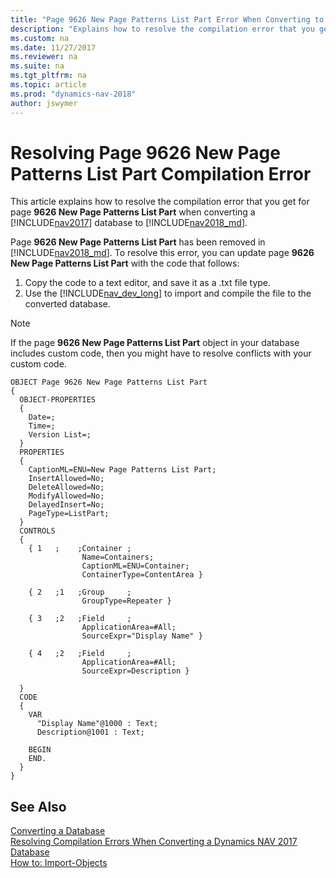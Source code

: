 ```yaml
---
title: "Page 9626 New Page Patterns List Part Error When Converting to Dynamics NAV 2018"
description: "Explains how to resolve the compilation error that you get for Page 9626 Add Page Fields when converting a database from Dynamics NAV 2017 to 2018."
ms.custom: na
ms.date: 11/27/2017
ms.reviewer: na
ms.suite: na
ms.tgt_pltfrm: na
ms.topic: article
ms.prod: "dynamics-nav-2018"
author: jswymer
---
```


# Resolving Page 9626 New Page Patterns List Part Compilation Error 

This article explains how to resolve the compilation error that you get for page **9626 New Page Patterns List Part** when converting a [!INCLUDE[nav2017](includes/navcorfu_md.md)] database to [!INCLUDE[nav2018_md](includes/nav2018_md.md)].

Page **9626 New Page Patterns List Part** has been removed in [!INCLUDE[nav2018_md](includes/nav2018_md.md)]. To resolve this error, you can update page **9626 New Page Patterns List Part** with the code that follows: 

1. Copy the code to a text editor, and save it as a .txt file type.
2. Use the [!INCLUDE[nav_dev_long](includes/nav_dev_long_md.md)] to import and compile the file to the converted database.

> [!NOTE]  
>  If the page **9626 New Page Patterns List Part** object in your database includes custom code, then you might have to resolve conflicts with your custom code.

```
OBJECT Page 9626 New Page Patterns List Part
{
  OBJECT-PROPERTIES
  {
    Date=;
    Time=;
    Version List=;
  }
  PROPERTIES
  {
    CaptionML=ENU=New Page Patterns List Part;
    InsertAllowed=No;
    DeleteAllowed=No;
    ModifyAllowed=No;
    DelayedInsert=No;
    PageType=ListPart;
  }
  CONTROLS
  {
    { 1   ;    ;Container ;
                Name=Containers;
                CaptionML=ENU=Container;
                ContainerType=ContentArea }

    { 2   ;1   ;Group     ;
                GroupType=Repeater }

    { 3   ;2   ;Field     ;
                ApplicationArea=#All;
                SourceExpr="Display Name" }

    { 4   ;2   ;Field     ;
                ApplicationArea=#All;
                SourceExpr=Description }

  }
  CODE
  {
    VAR
      "Display Name"@1000 : Text;
      Description@1001 : Text;

    BEGIN
    END.
  }
}
```

## See Also  
 [Converting a Database](Converting-a-Database.md)  
 [Resolving Compilation Errors When Converting a Dynamics NAV 2017 Database](Resolve-Compile-Errors-When-Converting-Dynamics-NAV-2017-Database.md)  
 [How to: Import-Objects](How-to--Import-Objects.md)
